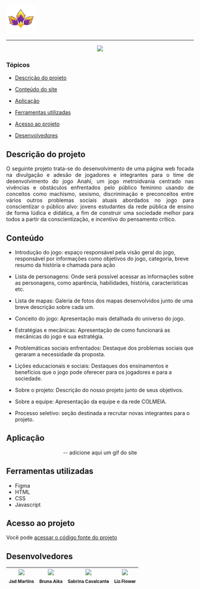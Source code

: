 <img src="assets/icon.png" width="80" style="vertical-align: middle;">

<hr>

<p align="center">
   <img src="http://img.shields.io/static/v1?label=STATUS&message=EM%20DESENVOLVIMENTO&color=RED&style=for-the-badge" #vitrinedev/>
</p>

### Tópicos 

- [Descrição do projeto](#descrição-do-projeto)

- [Conteúdo do site](#conteudo)

- [Aplicação](#aplicação)

- [Ferramentas utilizadas](#ferramentas-utilizadas)

- [Acesso ao projeto](#acesso-ao-projeto)

- [Desenvolvedores](#desenvolvedores)

## Descrição do projeto 

<p align="justify">
O seguinte projeto trata-se do desenvolvimento de uma página web focada na divulgação e adesão de jogadores e integrantes para o time de desenvolvimento do jogo Anahí,
um jogo metroidvania centrado nas vivências e obstáculos enfrentados pelo público feminino usando de conceitos como machismo, sexismo, discriminação e preconceitos entre
vários outros problemas sociais atuais abordados no jogo para conscientizar o público alvo: jovens estudantes da rede pública de ensino de forma lúdica e didática, a fim de construir 
uma sociedade melhor para todos a partir da conscientização, e incentivo do pensamento crítico.
</p>

## Conteúdo

- Introdução do jogo:  espaço responsável pela visão geral do jogo, responsável por informações como objetivos do jogo, categoria, breve resumo da história e chamada para ação

- Lista de personagens: Onde será possível acessar as informações sobre as personagens, como aparência, habilidades, história, características etc.

- Lista de mapas: Galeria de fotos dos mapas desenvolvidos junto de uma breve descrição sobre cada um.

- Conceito do jogo: Apresentação mais detalhada do universo do jogo.

- Estratégias e mecânicas: Apresentação de como funcionará as mecânicas do jogo e sua estratégia.

- Problemáticas sociais enfrentados: Destaque dos problemas sociais que geraram a necessidade da proposta.
  
- Lições educacionais e sociais: Destaques dos ensinamentos e benefícios que o jogo pode oferecer para os jogadores e para a sociedade.
  
- Sobre o projeto: Descrição do nosso projeto junto de seus objetivos.

- Sobre a equipe: Apresentação da equipe e da rede COLMEIA.

- Processo seletivo: seção destinada a recrutar novas integrantes para o projeto.


## Aplicação

<div align="center">

-- adicione aqui um gif do site

  </div>

###

## Ferramentas utilizadas

- Figma
- HTML
- CSS
- Javascript



###

## Acesso ao projeto

Você pode [acessar o código fonte do projeto](https://github.com/Jadmartins936/Anahi-landing-page)

## Desenvolvedores

| [<img src="https://avatars.githubusercontent.com/u/171989995?v=4" width=115><br><sub>Jad Martins</sub>](https://github.com/Jadmartins936?tab=repositories) |  [<img src="https://avatars.githubusercontent.com/u/104092561?v=4" width=115><br><sub>Bruna Aika</sub>](https://github.com/BrunaAika)  |  [<img src="https://avatars.githubusercontent.com/u/85859934?v=4" width=115><br><sub>Sabrina Cavalcante </sub>](https://github.com/Sabrinascq) |  [<img src="https://avatars.githubusercontent.com/u/205379588?v=4" width=115><br><sub>Liz Flower </sub>](https://github.com/lizflowerz)  
| :---: | :---: | :---: | :---: 
